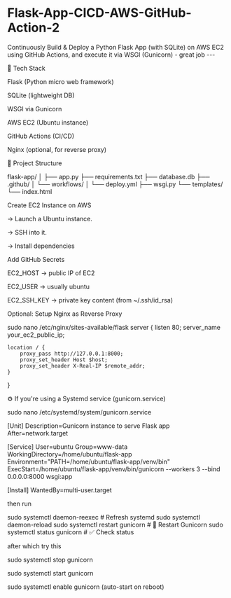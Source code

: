 # Flask-App-CICD-AWS-GitHub-Action-2
Continuously Build &amp; Deploy a Python Flask App (with SQLite) on AWS EC2 using GitHub Actions, and execute it via WSGI (Gunicorn) - great job ---

🔧 Tech Stack

Flask (Python micro web framework)

SQLite (lightweight DB)

WSGI via Gunicorn

AWS EC2 (Ubuntu instance)

GitHub Actions (CI/CD)

Nginx (optional, for reverse proxy)

🧱 Project Structure

flask-app/
│
├── app.py
├── requirements.txt
├── database.db
├── .github/
│   └── workflows/
│       └── deploy.yml
├── wsgi.py
└── templates/
    └── index.html

Create EC2 Instance on AWS

-> Launch a Ubuntu instance.

-> SSH into it.

-> Install dependencies

Add GitHub Secrets

EC2_HOST → public IP of EC2

EC2_USER → usually ubuntu

EC2_SSH_KEY → private key content (from ~/.ssh/id_rsa)

Optional: Setup Nginx as Reverse Proxy

sudo nano /etc/nginx/sites-available/flask
server {
    listen 80;
    server_name your_ec2_public_ip;

    location / {
        proxy_pass http://127.0.0.1:8000;
        proxy_set_header Host $host;
        proxy_set_header X-Real-IP $remote_addr;
    }
}

⚙️ If you're using a Systemd service (gunicorn.service)

sudo nano /etc/systemd/system/gunicorn.service

[Unit]
Description=Gunicorn instance to serve Flask app
After=network.target

[Service]
User=ubuntu
Group=www-data
WorkingDirectory=/home/ubuntu/flask-app
Environment="PATH=/home/ubuntu/flask-app/venv/bin"
ExecStart=/home/ubuntu/flask-app/venv/bin/gunicorn --workers 3 --bind 0.0.0.0:8000 wsgi:app

[Install]
WantedBy=multi-user.target

then run

sudo systemctl daemon-reexec       # Refresh systemd
sudo systemctl daemon-reload
sudo systemctl restart gunicorn    # 🔁 Restart Gunicorn
sudo systemctl status gunicorn     # ✅ Check status

after which try this

sudo systemctl stop gunicorn

sudo systemctl start gunicorn

sudo systemctl enable gunicorn (auto-start on reboot)
